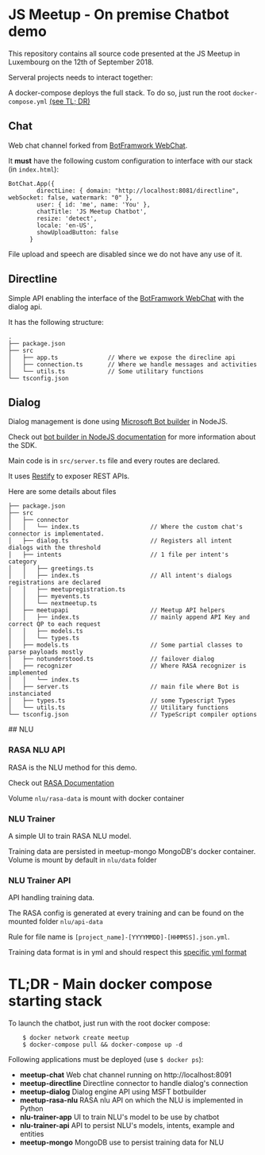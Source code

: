 # JS Meetup - On premise Chatbot demo

This repository contains all source code presented at the JS Meetup in Luxembourg on the 12th of September 2018.

Serveral projects needs to interact together:


A docker-compose deploys the full stack. To do so, just run the root ```docker-compose.yml``` [(see TL; DR)](#tldr)


## <a name=chat></a> Chat 

Web chat channel forked from [BotFramwork WebChat](https://github.com/Microsoft/BotFramework-WebChat).

It **must** have the following custom configuration to interface with our stack (in ```index.html```):

```
BotChat.App({
        directLine: { domain: "http://localhost:8081/directline", webSocket: false, watermark: "0" },
        user: { id: 'me', name: 'You' },
        chatTitle: 'JS Meetup Chatbot',
        resize: 'detect',
        locale: 'en-US',
        showUploadButton: false
      }
```

File upload and speech are disabled since we do not have any use of it.


## Directline

Simple API enabling the interface of the [BotFramwork WebChat](https://github.com/Microsoft/BotFramework-WebChat) with the
dialog api.

It has the following structure:
```
.
├── package.json
├── src
│   ├── app.ts              // Where we expose the direcline api
│   ├── connection.ts       // Where we handle messages and activities
│   └── utils.ts            // Some utilitary functions
└── tsconfig.json
```

## Dialog

Dialog management is done using [Microsoft Bot builder](https://github.com/Microsoft/BotBuilder) in NodeJS.

Check out [bot builder in NodeJS documentation](https://docs.microsoft.com/en-us/azure/bot-service/nodejs/bot-builder-nodejs-overview?view=azure-bot-service-3.0) for more information about the SDK.

Main code is in ```src/server.ts``` file and every routes are declared.

It uses [Restify](http://restify.com/) to exposer REST APIs.


Here are some details about files
```
├── package.json
├── src
│   ├── connector
│   │   └── index.ts                    // Where the custom chat's connector is implementated.
│   ├── dialog.ts                       // Registers all intent dialogs with the threshold
│   ├── intents                         // 1 file per intent's category
│   │   ├── greetings.ts               
│   │   ├── index.ts                    // All intent's dialogs registrations are declared
│   │   ├── meetupregistration.ts
│   │   ├── myevents.ts
│   │   └── nextmeetup.ts
│   ├── meetupapi                       // Meetup API helpers
│   │   ├── index.ts                    // mainly append API Key and correct QP to each request
│   │   ├── models.ts
│   │   └── types.ts
│   ├── models.ts                       // Some partial classes to parse payloads mostly
│   ├── notunderstood.ts                // failover dialog
│   ├── recognizer                      // Where RASA recognizer is implemented
│   │   └── index.ts
│   ├── server.ts                       // main file where Bot is instanciated
│   ├── types.ts                        // some Typescript Types
│   └── utils.ts                        // Utilitary functions
└── tsconfig.json                       // TypeScript compiler options
```

## NLU

### RASA NLU API

RASA is the NLU method for this demo. 

Check out [RASA Documentation](https://rasa.com/docs/nlu/)

Volume ```nlu/rasa-data``` is mount with docker container

### NLU Trainer

A simple UI to train RASA NLU model.

Training data are persisted in meetup-mongo MongoDB's docker container. Volume is mount by default
in ```nlu/data``` folder

### NLU Trainer API

API handling training data.

The RASA config is generated at every training and can be found on the mounted folder ```nlu/api-data```

Rule for file name is ```[project_name]-[YYYYMMDD]-[HHMMSS].json.yml```.

Training data format is in yml and should respect this [specific yml format](https://rasa.com/docs/nlu/dataformat/)


# <a name="tldr"></a> TL;DR - Main docker compose starting stack

To launch the chatbot, just run with the root docker compose:

```
    $ docker network create meetup
    $ docker-compose pull && docker-compose up -d
```

Following applications must be deployed (use ```$ docker ps```):
- **meetup-chat**                 Web chat channel running on http://localhost:8091
- **meetup-directline**           Directline connector to handle dialog's connection
- **meetup-dialog**               Dialog engine API using MSFT botbuilder
- **meetup-rasa-nlu**             RASA nlu API on which the NLU is implemented in Python
- **nlu-trainer-app**             UI to train NLU's model to be use by chatbot
- **nlu-trainer-api**             API to persist NLU's models, intents, example and entities
- **meetup-mongo**                MongoDB use to persist training data for NLU
